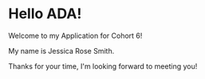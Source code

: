 # Hello ADA!

Welcome to my Application for Cohort 6!

My name is Jessica Rose Smith.

Thanks for your time, I'm looking forward to meeting you!
